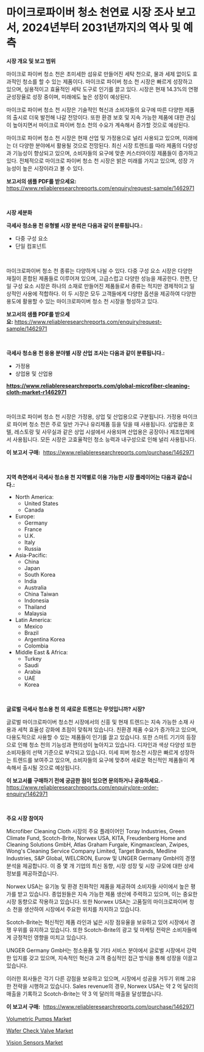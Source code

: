 <p><h1>마이크로파이버 청소 천연료 시장 조사 보고서, 2024년부터 2031년까지의 역사 및 예측</h1></p><p><strong>시장 개요 및 보고 범위</strong></p>
<p><p>마이크로 파이버 청소 천은 초미세한 섬유로 만들어진 세탁 천으로, 물과 세제 없이도 효과적인 청소를 할 수 있는 제품이다. 마이크로 파이버 청소 천 시장은 빠르게 성장하고 있으며, 실용적이고 효율적인 세탁 도구로 인기를 끌고 있다. 시장은 현재 14.3%의 연평균성장율로 성장 중이며, 미래에도 높은 성장이 예상된다. </p><p>마이크로 파이버 청소 천 시장은 기술적인 혁신과 소비자들의 요구에 따른 다양한 제품의 출시로 더욱 발전해 나갈 전망이다. 또한 환경 보호 및 지속 가능한 제품에 대한 관심이 높아지면서 마이크로 파이버 청소 천의 수요가 계속해서 증가할 것으로 예상된다. </p><p>마이크로 파이버 청소 천 시장은 현재 산업 및 가정용으로 널리 사용되고 있으며, 미래에는 더 다양한 분야에서 활용될 것으로 전망된다. 최신 시장 트렌드를 따라 제품의 다양성과 기능성이 향상되고 있으며, 소비자들의 요구에 맞춘 커스터마이징 제품들이 증가하고 있다. 전체적으로 마이크로 파이버 청소 천 시장은 밝은 미래를 가지고 있으며, 성장 가능성이 높은 시장이라고 볼 수 있다.</p></p>
<p><strong>보고서의 샘플 PDF를 받으세요:</strong> <a href="https://www.reliableresearchreports.com/enquiry/request-sample/1462971">https://www.reliableresearchreports.com/enquiry/request-sample/1462971</a></p>
<p>&nbsp;</p>
<p><strong>시장 세분화</strong></p>
<p><strong>극세사 청소용 천 유형별 시장 분석은 다음과 같이 분류됩니다.:</strong></p>
<p><ul><li>다중 구성 요소</li><li>단일 컴포넌트</li></ul></p>
<p>&nbsp;</p>
<p><p>마이크로파이버 청소 천 종류는 다양하게 나뉠 수 있다. 다중 구성 요소 시장은 다양한 재질이 혼합된 제품들로 이루어져 있으며, 고급스럽고 다양한 성능을 제공한다. 한편, 단일 구성 요소 시장은 하나의 소재로 만들어진 제품들로서 종류는 적지만 경제적이고 일상적인 사용에 적합하다. 이 두 시장은 모두 고객들에게 다양한 옵션을 제공하여 다양한 용도에 활용할 수 있는 마이크로파이버 청소 천 시장을 형성하고 있다.</p></p>
<p><strong>보고서의 샘플 PDF를 받으세요:</strong>&nbsp;<a href="https://www.reliableresearchreports.com/enquiry/request-sample/1462971">https://www.reliableresearchreports.com/enquiry/request-sample/1462971</a></p>
<p>&nbsp;</p>
<p><strong> 극세사 청소용 천 응용 분야별 시장 산업 조사는 다음과 같이 분류됩니다.:</strong></p>
<p><ul><li>가정용</li><li>상업용 및 산업용</li></ul></p>
<p><strong><a href="https://www.reliableresearchreports.com/global-microfiber-cleaning-cloth-market-r1462971">https://www.reliableresearchreports.com/global-microfiber-cleaning-cloth-market-r1462971</a></strong></p>
<p>&nbsp;</p>
<p><p>마이크로 파이버 청소 천 시장은 가정용, 상업 및 산업용으로 구분됩니다. 가정용 마이크로 파이버 청소 천은 주로 일반 가구나 유리제품 등을 닦을 때 사용됩니다. 상업용은 호텔, 레스토랑 및 사무실과 같은 상업 시설에서 사용되며 산업용은 공장이나 제조업체에서 사용됩니다. 모든 시장은 고효율적인 청소 능력과 내구성으로 인해 널리 사용됩니다.</p></p>
<p><strong>이 보고서 구매:</strong>&nbsp; <a href="https://www.reliableresearchreports.com/purchase/1462971">https://www.reliableresearchreports.com/purchase/1462971</a></p>
<p>&nbsp;</p>
<p><strong>지역 측면에서 극세사 청소용 천 지역별로 이용 가능한 시장 플레이어는 다음과 같습니다.:</strong></p>
<p><ul>
    <li>
        North America:
        <ul>
            <li>United States</li>
            <li>Canada</li>
        </ul>
    </li>
    <li>
        Europe:
        <ul>
            <li>Germany</li>
            <li>France</li>
            <li>U.K.</li>
            <li>Italy</li>
            <li>Russia</li>
        </ul>
    </li>
    <li>
        Asia-Pacific:
        <ul>
            <li>China</li>
            <li>Japan</li>
            <li>South Korea</li>
            <li>India</li>
            <li>Australia</li>
            <li>China Taiwan</li>
            <li>Indonesia</li>
            <li>Thailand</li>
            <li>Malaysia</li>
        </ul>
    </li>
    <li>
        Latin America:
        <ul>
            <li>Mexico</li>
            <li>Brazil</li>
            <li>Argentina Korea</li>
            <li>Colombia</li>
        </ul>
    </li>
    <li>
        Middle East & Africa:
        <ul>
            <li>Turkey</li>
            <li>Saudi</li>
            <li>Arabia</li>
            <li>UAE</li>
            <li>Korea</li>
        </ul>
    </li>
    </ul></p>
<p>&nbsp;</p>
<p><strong>글로벌 극세사 청소용 천 의 새로운 트렌드는 무엇입니까? 시장?</strong></p>
<p><p>글로벌 마이크로파이버 청소천 시장에서의 신흥 및 현재 트렌드는 지속 가능한 소재 사용과 세척 효율성 강화에 초점이 맞춰져 있습니다. 친환경 제품 수요가 증가하고 있으며, 다용도적으로 사용할 수 있는 제품들이 인기를 끌고 있습니다. 또한 스마트 기기의 등장으로 인해 청소 천의 기능성과 편의성이 높아지고 있습니다. 디자인과 색상 다양성 또한 소비자들의 선택 기준으로 부각되고 있습니다. 미세 피버 청소천 시장은 빠르게 성장하는 트렌드를 보여주고 있으며, 소비자들의 요구에 맞추어 새로운 혁신적인 제품들이 계속해서 출시될 것으로 예상됩니다.</p></p>
<p><strong>이 보고서를 구매하기 전에 궁금한 점이 있으면 문의하거나 공유하세요.</strong>- <a href="https://www.reliableresearchreports.com/enquiry/pre-order-enquiry/1462971">https://www.reliableresearchreports.com/enquiry/pre-order-enquiry/1462971</a></p>
<p>&nbsp;</p>
<p><strong>주요 시장 참여자</strong></p>
<p><p>Microfiber Cleaning Cloth 시장의 주요 플레이어인 Toray Industries, Green Climate Fund, Scotch-Brite, Norwex USA, KITA, Freudenberg Home and Cleaning Solutions GmbH, Atlas Graham Furgale, Kingmaxclean, Zwipes, Wong's Cleaning Service Company Limited, Target Brands, Medline Industries, S&P Global, WELCRON, Eurow 및 UNGER Germany GmbH의 경쟁 분석을 제공합니다. 이 중 몇 개 기업의 최신 동향, 시장 성장 및 시장 규모에 대한 상세 정보를 제공하겠습니다.</p><p>Norwex USA는 유기농 및 환경 친화적인 제품을 제공하여 소비자들 사이에서 높은 평가를 받고 있습니다. 종업원들은 지속 가능한 제품 생산에 주력하고 있으며, 이는 중요한 시장 동향으로 작용하고 있습니다. 또한 Norwex USA는 고품질의 마이크로파이버 청소 천을 생산하여 시장에서 주요한 위치를 차지하고 있습니다.</p><p>Scotch-Brite는 혁신적인 제품 라인과 넓은 시장 점유율을 보유하고 있어 시장에서 경쟁 우위를 유지하고 있습니다. 또한 Scotch-Brite의 광고 및 마케팅 전략은 소비자들에게 긍정적인 영향을 미치고 있습니다.</p><p>UNGER Germany GmbH는 청소용품 및 기타 서비스 분야에서 글로벌 시장에서 강력한 입지를 갖고 있으며, 지속적인 혁신과 고객 중심적인 접근 방식을 통해 성장을 이끌고 있습니다.</p><p>이러한 회사들은 각기 다른 강점을 보유하고 있으며, 시장에서 성공을 거두기 위해 고유한 전략을 시행하고 있습니다. Sales revenue의 경우, Norwex USA는 약 2 억 달러의 매출을 기록하고 Scotch-Brite는 약 3 억 달러의 매출을 달성했습니다.</p></p>
<p><strong>이 보고서 구매:</strong>&nbsp;&nbsp;<a href="https://www.reliableresearchreports.com/purchase/1462971">https://www.reliableresearchreports.com/purchase/1462971</a></p>
<p><p><a href="https://github.com/RickHolmes3/Market-Research-Report-List-4/blob/main/volumetric-pumps-market.md">Volumetric Pumps Market</a></p><p><a href="https://github.com/Alonsoolds3wq1d81czn8rbol/Market-Research-Report-List-2/blob/main/wafer-check-valve-market.md">Wafer Check Valve Market</a></p><p><a href="https://github.com/Krish2023na/Market-Research-Report-List-4/blob/main/vision-sensors-market.md">Vision Sensors Market</a></p></p>